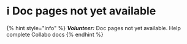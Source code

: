 # ℹ Doc pages not yet available

{% hint style="info" %}
_**Volunteer:**_ Doc pages not yet available. Help complete Collabo docs
{% endhint %}
